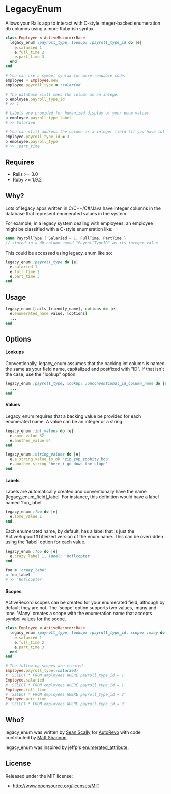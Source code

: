 # LegacyEnum

Allows your Rails app to interact with C-style integer-backed enumeration db columns using a more Ruby-ish syntax. 

```ruby
class Employee < ActiveRecord::Base
  legacy_enum :payroll_type, lookup: :payroll_type_id do |e|
    e.salaried 1
    e.full_time 2
    e.part_time 3
  end
end

# You can use a symbol syntax for more readable code.
employee = Employee.new
employee.payroll_type = :salaried

# The database still sees the column as an integer
p employee.payroll_type_id 
# >> 1

# Labels are provided for humanized display of your enum values
p employee.payroll_type_label
# >> Salaried

# You can still address the column as a integer field (if you have to)
employee.payroll_type_id = 3
p employee.payroll_type
# >> :part_time
```

## Requires

* Rails >= 3.0
* Ruby >= 1.9.2

## Why?

Lots of legacy apps written in C/C++/C#/Java have integer columns in the database that represent enumerated values in the system. 

For example, in a legacy system dealing with employees, an employee might be classified with a C-style enumeration like: 

```c
enum PayrollType { Salaried = 1, FullTime, PartTime }
// stored in a db column named "PayrollTypeID" as its integer value
```

This could be accessed using legacy_enum like so:

```ruby  
legacy_enum :payroll_type do |e|
  e.salaried 1
  e.full_time 2
  e.part_time 3
end
```

## Usage

```ruby
legacy_enum [rails_friendly_name], options do |e|
  e.enumerated_name value, [options]
  ...
end
```

## Options

#### Lookups

Conventionally, legacy_enum assumes that the backing int column is named the same as your field name, capitalized and postfixed with "ID". If that isn't the case, use the "lookup" option.

```ruby
legacy_enum :payroll_type, lookup: :unconventional_id_column_name do |e|
  ...
end
```

#### Values

Legacy_enum requires that a backing value be provided for each enumerated name. A value can be an integer or a string.

```ruby
legacy_enum :int_values do |e|
  e.some_value 32
  e.another_value 64
end

legacy_enum :string_values do |e|
  e.a_string_value_is_ok 'zip_zop_zoobity_bop'
  e.another_string 'here_i_go_down_the_slope'
end
```

#### Labels

Labels are automatically created and conventionally have the name [legacy_enum_field]_label. For instance, this definition would have a label named 'foo_label'

```ruby  
legacy_enum :foo do |e|
  e.some_value 1
end
```

Each enumerated name, by default, has a label that is just the ActiveSupport#Titleized version of the enum name. This can be overridden using the 'label' option for each value.

```ruby
legacy_enum :foo do |e|
  e.crazy_label 1, label: 'Roflcopter'
end

foo = :crazy_label
p foo_label
# >> 'Roflcopter'
```

#### Scopes

ActiveRecord scopes can be created for your enumerated field, although by default they are not. The 'scope' option supports two values, :many and :one. 'Many' creates a scope with the enumeration name that accepts symbol values for the scope. 

```ruby
class Employee < ActiveRecord::Base
  legacy_enum :payroll_type, lookup: :payroll_type_id, scope: :many do |e|
    e.salaried 1
    e.full_time 2
    e.part_time 3
  end
end

# The following scopes are created
Employee.payroll_type(:salaried) 
# 'SELECT * FROM employees WHERE payroll_type_id = 1'
Employee.salaried
# 'SELECT * FROM employees WHERE payroll_type_id = 1'
Employee.full_time
# 'SELECT * FROM employees WHERE payroll_type_id = 2'
Employee.part_time
# 'SELECT * FROM employees WHERE payroll_type_id = 3'
```

## Who?
  
legacy_enum was written by [Sean Scally](http://github.com/scally) for [AutoRevo](http://www.autorevo.com) with code contributed by [Matt Shannon](http://github.com/dmshann0n). 

legacy_enum was inspired by jeffp's [enumerated_attribute](http://github.com/jeffp/enumerated_attribute).

## License

Released under the MIT license:

* http://www.opensource.org/licenses/MIT
